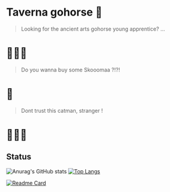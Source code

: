 # Taverna gohorse 🐴

> Looking for the ancient arts gohorse young apprentice?  ... 
# 🧙🏻‍♂️

> Do you wanna buy some Skooomaa ?!?!
# 🦁

> Dont trust this catman, stranger !
# 🧝🏻‍♂


## Status
![Anurag's GitHub stats](https://github-readme-stats.vercel.app/api?username=bublitzjr&show_icons=true&theme=dark) [![Top Langs](https://github-readme-stats.vercel.app/api/top-langs/?username=bublitzjr&layout=compact&theme=dark)](https://github.com/bublitzjr/github-readme-stats)

[![Readme Card](https://github-readme-stats.vercel.app/api/pin/?username=bublitzjr&repo=DISCORD_BOT_GIT&theme=dark)](https://github.com/bublitzjr/DISCORD_BOT_GIT)
